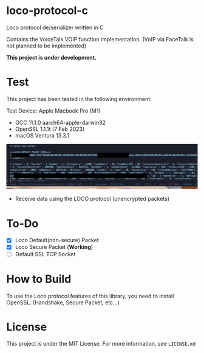 # loco-protocol-c

Loco protocol de/serializer written in C

Contains the VoiceTalk VOIP function implementation. (VoIP via FaceTalk is not planned to be implemented)


**This project is under development.**

# Test

This project has been tested in the following environment:

Test Device: Apple Macbook Pro (M1)

- GCC 11.1.0 aarch64-apple-darwin32
- OpenSSL 1.1.1t (7 Feb 2023)
- macOS Ventura 13.3.1

![GETCONF response from booking-loco.kakao.com](static/GETCONF_booking.png)

- Receive data using the LOCO protocol (unencrypted packets)

# To-Do

- [x] Loco Default(non-secure) Packet
- [x] Loco Secure Packet (**Working**)
- [ ] Default SSL TCP Socket

# How to Build

To use the Loco protocol features of this library, you need to install OpenSSL. (Handshake, Secure Packet, etc...)

# License

This project is under the MIT License.
For more information, see `LICENSE.md`
